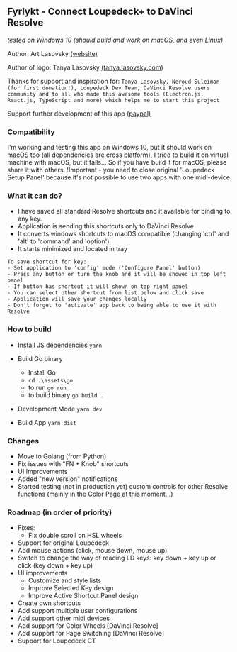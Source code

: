 ## Fyrlykt - Connect Loupedeck+ to DaVinci Resolve
_tested on Windows 10 (should build and work on macOS, and even Linux)_

Author: Art Lasovsky [(website)](https://artlasovsky.com)

Author of logo: Tanya Lasovsky [(tanya.lasovsky.com)](https://tanya.lasovsky.com)

Thanks for support and inspiration for:
``` Tanya Lasovsky, Neroud Suleiman (for first donation!), Loupedeck Dev Team, DaVinci Resolve users community and to all who made this awesome tools (Electron.js, React.js, TypeScript and more) which helps me to start this project ```

Support further development of this app [(paypal)](https://www.paypal.com/cgi-bin/webscr?cmd=_s-xclick&hosted_button_id=KACYGFTZSTPBW)

### Compatibility
I'm working and testing this app on Windows 10, but it should work on macOS too (all dependencies are cross platform), 
I tried to build it on virtual machine with macOS, but it fails...
So if you have build it for macOS, please share it with others.
!Important - you need to close original 'Loupedeck Setup Panel' because it's not possible to use two apps with one midi-device

### What it can do?
* I have saved all standard Resolve shortcuts and it available for binding to any key.
* Application is sending this shortcuts only to DaVinci Resolve
* It converts windows shortcuts to macOS compatible (changing 'ctrl' and 'alt' to 'command' and 'option')
* It starts minimized and located in tray

```
To save shortcut for key:
- Set application to 'config' mode ('Configure Panel' button)
- Press any button or turn the knob and it will be showed in top left panel
- If button has shortcut it will shown on top right panel
- You can select other shortcut from list below and click save
- Application will save your changes locally
- Don't forget to 'activate' app back to being able to use it with Resolve
```

### How to build
* Install JS dependencies ``` yarn ```

* Build Go binary
  * Install Go
  * ``` cd .\assets\go ```
  * to run ``` go run . ```
  * to build binary ``` go build . ```
* Development Mode ``` yarn dev ```
* Build App ``` yarn dist ```


### Changes
* Move to Golang (from Python)
* Fix issues with "FN + Knob" shortcuts
* UI Improvements
* Added "new version" notifications
* Started testing (not in production yet) custom controls for other Resolve functions (mainly in the Color Page at this moment...)

### Roadmap (in order of priority)
* Fixes:
  * Fix double scroll on HSL wheels
* Support for original Loupedeck
* Add mouse actions (click, mouse down, mouse up)
* Switch to change the way of reading LD keys: key down + key up or click (key down + key up)
* UI improvements
  * Customize and style lists
  * Improve Selected Key design
  * Improve Active Shortcut Panel design
* Create own shortcuts
* Add support multiple user configurations
* Add support other midi devices
* Add support for Color Wheels [DaVinci Resolve]
* Add support for Page Switching [DaVinci Resolve]
* Support for Loupedeck CT
